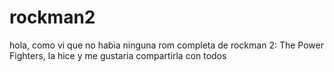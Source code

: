 # rockman2
hola, como vi que no habia ninguna rom completa de rockman 2: The Power Fighters, la hice y me gustaria compartirla con todos
